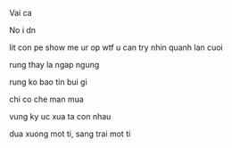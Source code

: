 Vai ca

No i dn

lit con pe
show me ur op
wtf
u can try
nhin quanh lan cuoi

rung thay la ngap ngung

rung ko bao tin bui gi


chi co che man mua

vung ky uc xua ta con nhau

dua xuong mot ti, sang trai mot ti

